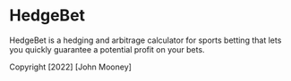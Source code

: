# HedgeBet

HedgeBet is a hedging and arbitrage calculator for sports betting that lets you quickly guarantee a potential profit on your bets.


Copyright [2022] [John Mooney]
